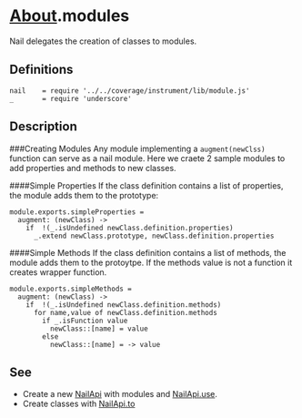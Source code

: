 [glob]: https://npmjs.org/package/glob
[grunt-contrib-coffee]: https://github.com/gruntjs/grunt-contrib-coffee
[grunt-istanbul-coverage]: https://github.com/daniellmb/grunt-istanbul-coverage
[grunt-istanbul]: https://github.com/taichi/grunt-istanbul
[grunt-simple-mocha]: https://github.com/yaymukund/grunt-simple-mocha
[grunt]: http://gruntjs.com/
[mocha]: https://npmjs.org/package/mocha
[should]: https://github.com/visionmedia/should.js
[underscore]: http://underscorejs.org

[About]: ../About.coffee.md
[About.generic-commands]: generic-commands.coffee.md
[About.meta-data]: meta-data.coffee.md
[About.modules]: modules.coffee.md
[NailApi]: ../NailApi.coffee.md
[NailApi.lib]: ../NailApi/lib.coffee.md
[NailApi.modules]: ../NailApi/modules.coffee.md
[NailApi.parent]: ../NailApi/parent.coffee.md
[NailApi.to]: ../NailApi/to.coffee.md
[NailApi.use]: ../NailApi/use.coffee.md

[nail]: https://github.com/noptic/nail
[npm]: https://github.com/noptic/nail

[About].modules
===============
Nail delegates the creation of classes to modules.

Definitions
-----------

    nail    = require '../../coverage/instrument/lib/module.js'
    _       = require 'underscore'

Description
-----------

###Creating Modules
Any module implementing a `augment(newClss)` function can serve as a nail module.
Here we craete 2 sample modules to add properties and methods to new classes.
    
####Simple Properties
If the class definition contains a list of properties, the module adds them to 
the prototype:

    module.exports.simpleProperties =
      augment: (newClass) ->
        if  !(_.isUndefined newClass.definition.properties)
          _.extend newClass.prototype, newClass.definition.properties

####Simple Methods
If the class definition contains a list of methods, the module adds them to the 
protoytpe. If the methods value is not a function it creates wrapper function.
      
    module.exports.simpleMethods =
      augment: (newClass) ->
        if  !(_.isUndefined newClass.definition.methods)
          for name,value of newClass.definition.methods
            if _.isFunction value
              newClass::[name] = value
            else
              newClass::[name] = -> value

See
---

 - Create a new [NailApi] with modules and [NailApi.use].
 - Create classes with [NailApi.to]

       
